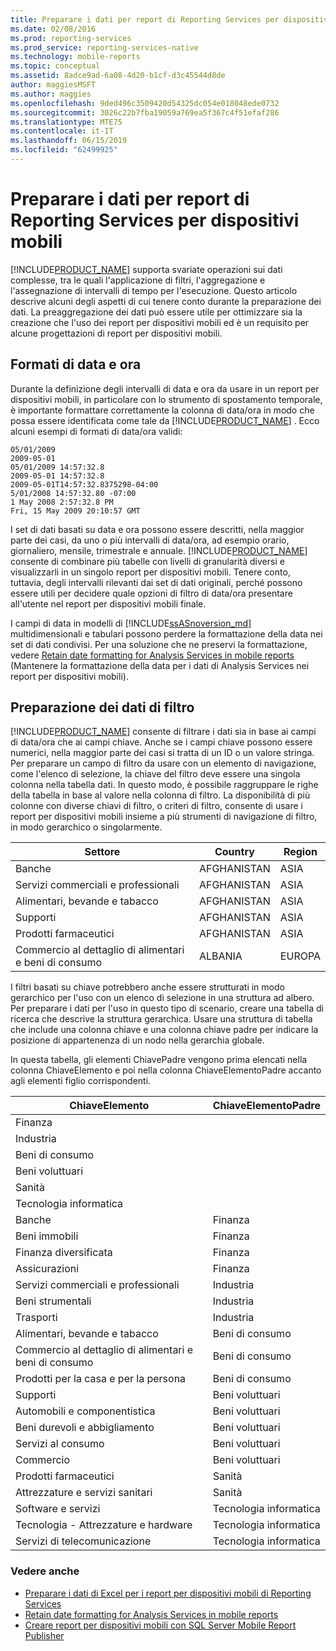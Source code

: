 ```yaml
---
title: Preparare i dati per report di Reporting Services per dispositivi mobili | Microsoft Docs
ms.date: 02/08/2016
ms.prod: reporting-services
ms.prod_service: reporting-services-native
ms.technology: mobile-reports
ms.topic: conceptual
ms.assetid: 8adce9ad-6a08-4d20-b1cf-d3c45544d8de
author: maggiesMSFT
ms.author: maggies
ms.openlocfilehash: 9ded496c3509420d54325dc054e018048ede0732
ms.sourcegitcommit: 3026c22b7fba19059a769ea5f367c4f51efaf286
ms.translationtype: MTE75
ms.contentlocale: it-IT
ms.lasthandoff: 06/15/2019
ms.locfileid: "62499925"
---
```

# <a name="prepare-data-for-reporting-services-mobile-reports"></a>Preparare i dati per report di Reporting Services per dispositivi mobili
  
[!INCLUDE[PRODUCT_NAME](../../includes/ss-mobilereptpub-long.md)] supporta svariate operazioni sui dati complesse, tra le quali l'applicazione di filtri, l'aggregazione e l'assegnazione di intervalli di tempo per l'esecuzione. Questo articolo descrive alcuni degli aspetti di cui tenere conto durante la preparazione dei dati. La preaggregazione dei dati può essere utile per ottimizzare sia la creazione che l'uso dei report per dispositivi mobili ed è un requisito per alcune progettazioni di report per dispositivi mobili.   
  
## <a name="date-and-time-formats"></a>Formati di data e ora 
Durante la definizione degli intervalli di data e ora da usare in un report per dispositivi mobili, in particolare con lo strumento di spostamento temporale, è importante formattare correttamente la colonna di data/ora in modo che possa essere identificata come tale da [!INCLUDE[PRODUCT_NAME](../../includes/ss-mobilereptpub-short.md)] . Ecco alcuni esempi di formati di data/ora validi:  
  
    05/01/2009    
    2009-05-01    
    05/01/2009 14:57:32.8    
    2009-05-01 14:57:32.8    
    2009-05-01T14:57:32.8375298-04:00    
    5/01/2008 14:57:32.80 -07:00    
    1 May 2008 2:57:32.8 PM    
    Fri, 15 May 2009 20:10:57 GMT    
  
I set di dati basati su data e ora possono essere descritti, nella maggior parte dei casi, da uno o più intervalli di data/ora, ad esempio orario, giornaliero, mensile, trimestrale e annuale. [!INCLUDE[PRODUCT_NAME](../../includes/ss-mobilereptpub-short.md)] consente di combinare più tabelle con livelli di granularità diversi e visualizzarli in un singolo report per dispositivi mobili. Tenere conto, tuttavia, degli intervalli rilevanti dai set di dati originali, perché possono essere utili per decidere quale opzioni di filtro di data/ora presentare all'utente nel report per dispositivi mobili finale.  

I campi di data in modelli di [!INCLUDE[ssASnoversion_md](../../includes/ssasnoversion-md.md)] multidimensionali e tabulari possono perdere la formattazione della data nei set di dati condivisi. Per una soluzione che ne preservi la formattazione, vedere [Retain date formatting for Analysis Services in mobile reports](../../reporting-services/mobile-reports/retain-date-formatting-for-analysis-services-in-mobile-reports.md) (Mantenere la formattazione della data per i dati di Analysis Services nei report per dispositivi mobili).
  
## <a name="preparing-filter-data"></a>Preparazione dei dati di filtro ##  
[!INCLUDE[PRODUCT_NAME](../../includes/ss-mobilereptpub-short.md)] consente di filtrare i dati sia in base ai campi di data/ora che ai campi chiave. Anche se i campi chiave possono essere numerici, nella maggior parte dei casi si tratta di un ID o un valore stringa. Per preparare un campo di filtro da usare con un elemento di navigazione, come l'elenco di selezione, la chiave del filtro deve essere una singola colonna nella tabella dati. In questo modo, è possibile raggruppare le righe della tabella in base al valore nella colonna di filtro. La disponibilità di più colonne con diverse chiavi di filtro, o criteri di filtro, consente di usare i report per dispositivi mobili insieme a più strumenti di navigazione di filtro, in modo gerarchico o singolarmente.  
  
| Settore  | Country   | Region    |  
| ------------- | ------------- | ------------- |  
| Banche     | AFGHANISTAN   | ASIA      |  
| Servizi commerciali e professionali | AFGHANISTAN | ASIA |  
| Alimentari, bevande e tabacco | AFGHANISTAN | ASIA |  
| Supporti | AFGHANISTAN | ASIA |  
| Prodotti farmaceutici | AFGHANISTAN | ASIA |  
| Commercio al dettaglio di alimentari e beni di consumo | ALBANIA | EUROPA |  
  
  
I filtri basati su chiave potrebbero anche essere strutturati in modo gerarchico per l'uso con un elenco di selezione in una struttura ad albero. Per preparare i dati per l'uso in questo tipo di scenario, creare una tabella di ricerca che descrive la struttura gerarchica. Usare una struttura di tabella che include una colonna chiave e una colonna chiave padre per indicare la posizione di appartenenza di un nodo nella gerarchia globale.  
  
In questa tabella, gli elementi ChiavePadre vengono prima elencati nella colonna ChiaveElemento e poi nella colonna ChiaveElementoPadre accanto agli elementi figlio corrispondenti.   
  
|ChiaveElemento    | ChiaveElementoPadre |  
| ------------- | ------------- |  
| Finanza    |   |  
| Industria   |   |  
| Beni di consumo |    |  
| Beni voluttuari |  |     
| Sanità   |   |  
| Tecnologia informatica |  |  
| Banche | Finanza |  
| Beni immobili | Finanza |  
| Finanza diversificata |  Finanza |   
| Assicurazioni |   Finanza |  
| Servizi commerciali e professionali |  Industria |  
| Beni strumentali |   Industria |  
| Trasporti |  Industria |  
| Alimentari, bevande e tabacco |    Beni di consumo |  
| Commercio al dettaglio di alimentari e beni di consumo |    Beni di consumo |  
| Prodotti per la casa e per la persona | Beni di consumo |  
| Supporti | Beni voluttuari |  
| Automobili e componentistica |  Beni voluttuari |  
| Beni durevoli e abbigliamento |Beni voluttuari |  
| Servizi al consumo |   Beni voluttuari |  
| Commercio | Beni voluttuari |  
| Prodotti farmaceutici   | Sanità |  
| Attrezzature e servizi sanitari |    Sanità |  
| Software e servizi | Tecnologia informatica |  
| Tecnologia - Attrezzature e hardware   | Tecnologia informatica |  
| Servizi di telecomunicazione |Tecnologia informatica |  
  
### <a name="see-also"></a>Vedere anche  
- [Preparare i dati di Excel per i report per dispositivi mobili di Reporting Services](../../reporting-services/mobile-reports/prepare-excel-data-for-reporting-services-mobile-reports.md)  
- [Retain date formatting for Analysis Services in mobile reports](../../reporting-services/mobile-reports/retain-date-formatting-for-analysis-services-in-mobile-reports.md)
- [Creare report per dispositivi mobili con SQL Server Mobile Report Publisher](../../reporting-services/mobile-reports/create-mobile-reports-with-sql-server-mobile-report-publisher.md)
  
  
  

